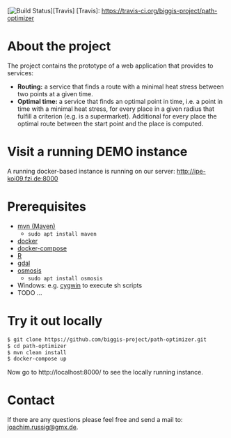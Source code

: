 [![Build Status](https://travis-ci.org/biggis-project/path-optimizer.svg?branch=master)][Travis]
[Travis]: https://travis-ci.org/biggis-project/path-optimizer

# About the project

The project contains the prototype of a web application that provides to services:
- **Routing:** a service that finds a route with a minimal heat stress between
  two points at a given time.
- **Optimal time:** a service that finds an optimal point in time, i.e. a point
  in time with a minimal heat stress, for every place in a given radius that
  fulfill a criterion (e.g. is a supermarket). Additional for every place the
  optimal route between the start point and the place is computed.  


# Visit a running DEMO instance
A running docker-based instance is running on our server:
http://ipe-koi09.fzi.de:8000


# Prerequisites
- [mvn (Maven)](https://maven.apache.org/install.html)
  - `sudo apt install maven`
- [docker](https://docs.docker.com/engine/installation/)
- [docker-compose](https://docs.docker.com/compose/install/)
- [R](https://cran.r-project.org/doc/FAQ/R-FAQ.html#How-can-R-be-installed_003f)
- [gdal](https://trac.osgeo.org/gdal/wiki/DownloadingGdalBinaries)
- [osmosis](https://wiki.openstreetmap.org/wiki/Osmosis#How_to_install)
  - `sudo apt install osmosis`
- Windows: e.g. [cygwin](https://cygwin.com/install.html) to execute sh scripts
- TODO ...


# Try it out locally
```sh
$ git clone https://github.com/biggis-project/path-optimizer.git
$ cd path-optimizer
$ mvn clean install
$ docker-compose up
```
Now go to http://localhost:8000/ to see the locally running instance.

# Contact
If there are any questions please feel free and send a mail to: <joachim.russig@gmx.de>.
